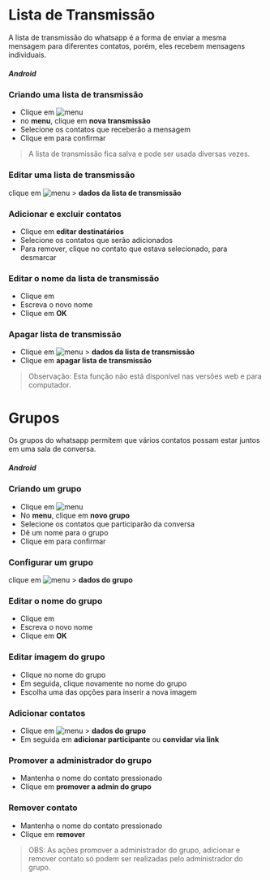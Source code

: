 
# Lista de Transmissão



A lista de transmissão do whatsapp é a forma de enviar a mesma mensagem para diferentes contatos, porém, eles recebem mensagens individuais.

##### Android
### Criando uma lista de transmissão 
- Clique em ![menu](Tech%20writing%20-%20VTEX/3pontos.png)
- no **menu**, clique em **nova transmissão**
- Selecione os contatos que receberão a mensagem
- Clique em  para confirmar

>A lista de transmissão fica salva e pode ser usada diversas vezes.

### Editar uma lista de transmissão
clique em ![menu](https://drive.google.com/file/d/1Vd5evEoPPo4piqLsYtbmuNHiIhTwgLVE/view) > **dados da lista de transmissão**

### Adicionar e excluir contatos
- Clique em **editar destinatários**
- Selecione os contatos que serão adicionados
- Para remover, clique no contato que estava selecionado, para desmarcar

### Editar o nome da lista de transmissão
- Clique em 
- Escreva o novo nome
- Clique em **OK**

### Apagar lista de transmissão
- Clique em ![menu](https://drive.google.com/file/d/1Vd5evEoPPo4piqLsYtbmuNHiIhTwgLVE/view) > **dados da lista de transmissão**
- Clique em **apagar lista de transmissão**


> Observação: Esta função não está disponível nas versões web e para computador.
 



# Grupos
Os grupos do whatsapp permitem que vários contatos possam estar juntos em uma sala de conversa.

##### Android
### Criando um grupo 
- Clique em ![menu](https://www.techbout.com/wp-content/uploads/2017/04/whatsapp-3dots-menu-icon-android-phone.png)
- No **menu**, clique em **novo grupo**
- Selecione os contatos que participarão da conversa
- Dê um nome para o grupo
- Clique em  para confirmar

### Configurar um grupo
clique em ![menu](https://drive.google.com/file/d/1Vd5evEoPPo4piqLsYtbmuNHiIhTwgLVE/view) > **dados do grupo**

### Editar o nome do grupo
- Clique em 
- Escreva o novo nome
- Clique em **OK**

### Editar imagem do grupo
- Clique no nome do grupo
- Em seguida, clique novamente no nome do grupo
- Escolha uma das opções para inserir a nova imagem

### Adicionar contatos
- Clique em ![menu](https://drive.google.com/file/d/1Vd5evEoPPo4piqLsYtbmuNHiIhTwgLVE/view) > **dados do grupo**
- Em seguida em **adicionar participante** ou **convidar via link**

### Promover a administrador do grupo
- Mantenha o nome do contato pressionado
- Clique em **promover a admin do grupo**

### Remover contato
- Mantenha o nome do contato pressionado
- Clique em **remover**


>OBS: As ações promover a administrador do grupo, adicionar e remover contato só podem ser realizadas pelo administrador do grupo.
